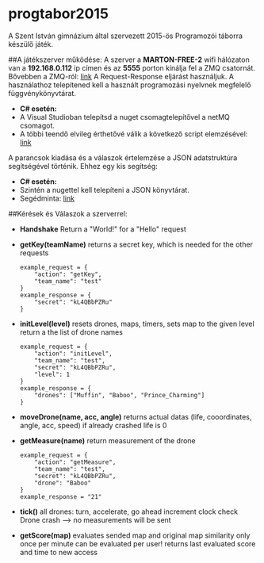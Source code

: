 # progtabor2015
A Szent István gimnázium által szervezett 2015-ös Programozói táborra készülő játék.



##A játékszerver működése:
A szerver a **MARTON-FREE-2** wifi hálózaton van a **192.168.0.112** ip címen és az **5555** porton kínálja fel a ZMQ csatornát.
Bővebben a ZMQ-ról: [link](http://zguide.zeromq.org/page:all)
A Request-Response eljárást használjuk.
A használathoz telepítened kell a használt programozási nyelvnek megfelelő függvénykönyvtárat.

 - **C# esetén:**
  - A Visual Studioban telepítsd a nuget csomagtelepítővel a netMQ csomagot.
  - A többi teendő elvileg érthetővé válik a következő script elemzésével: [link](https://gist.github.com/R-Rudolf/ddb0c68b30cf59820164)

A parancsok kiadása és a válaszok értelemzése a JSON adatstruktúra segítségével történik.
Ehhez egy kis segítség:

 - **C# esetén:**
  - Szintén a nugettel kell telepíteni a JSON könyvtárat.
  - Segédminta: [link](https://gist.github.com/R-Rudolf/64cbf83f899c20ca20bb)

##Kérések és Válaszok a szerverrel:

- **Handshake**
    Return a "World!" for a "Hello" request

- **getKey(teamName)**
    returns a secret key, which is needed
    for the other requests
    ```
    example_request = {
        "action": "getKey",
        "team_name": "test"
    }
    example_response = {
        "secret": "kL4QBbPZRu"
    }
    ```

- **initLevel(level)**
    resets drones, maps, timers, sets map to the given level
    return a the list of drone names
    ```
    example_request = {
        "action": "initLevel",
        "team_name": "test",
        "secret": "kL4QBbPZRu",
        "level": 1
    }
    example_response = {
        "drones": ["Muffin", "Baboo", "Prince_Charming"]
    }
    ```

- **moveDrone(name, acc, angle)**
    returns actual datas (life, cooordinates, angle, acc, speed)
    if already crashed life is 0

- **getMeasure(name)**
    return measurement of the drone
    ```
    example_request = {
        "action": "getMeasure",
        "team_name": "test",
        "secret": "kL4QBbPZRu",
        "drone": "Baboo"
    }
    example_response = "21"
    ```

- **tick()**
    all drones: turn, accelerate, go ahead
    increment clock
    check Drone crash --> no measurements will be sent

- **getScore(map)**
    evaluates sended map and original map similarity
    only once per minute can be evaluated per user!
    returns last evaluated score and time to new access
